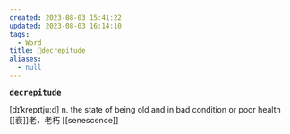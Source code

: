 ```yaml
---
created: 2023-08-03 15:41:22
updated: 2023-08-03 16:14:10
tags:
  - Word
title: 📖decrepitude
aliases:
  - null
---
```


<pre><strong>decrepitude</strong></pre>
[dɪˈkrepɪtju:d]
n. the state of being old and in bad condition or poor health [[衰]]⽼，⽼朽
[[senescence]]
